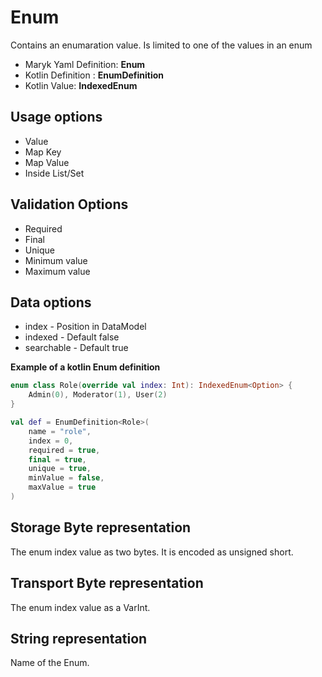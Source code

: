 # Enum
Contains an enumaration value. Is limited to one of the values in an enum

- Maryk Yaml Definition: **Enum<Name>**
- Kotlin Definition : **EnumDefinition**
- Kotlin Value: **IndexedEnum**

## Usage options
- Value
- Map Key
- Map Value
- Inside List/Set

## Validation Options
- Required
- Final
- Unique
- Minimum value
- Maximum value

## Data options
- index - Position in DataModel 
- indexed - Default false
- searchable - Default true

**Example of a kotlin Enum definition**
```kotlin
enum class Role(override val index: Int): IndexedEnum<Option> {
    Admin(0), Moderator(1), User(2)
}

val def = EnumDefinition<Role>(
    name = "role",
    index = 0,
    required = true,
    final = true,
    unique = true,
    minValue = false,
    maxValue = true
)
```

## Storage Byte representation
The enum index value as two bytes. It is encoded as unsigned short.

## Transport Byte representation
The enum index value as a VarInt.

## String representation
Name of the Enum. 